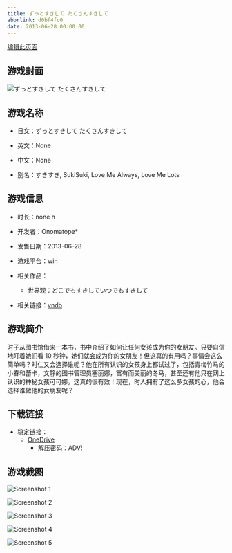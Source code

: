 ```yaml
---
title: ずっとすきして たくさんすきして
abbrlink: d0bf4fc0
date: 2013-06-28 00:00:00
---
```

[编辑此页面](https://github.com/ACG-3/ADV3-source/blob/main/source/_posts/games/%E3%81%9A%E3%81%A3%E3%81%A8%E3%81%99%E3%81%8D%E3%81%97%E3%81%A6%20%E3%81%9F%E3%81%8F%E3%81%95%E3%82%93%E3%81%99%E3%81%8D%E3%81%97%E3%81%A6.md)

## 游戏封面

![ずっとすきして たくさんすきして](https://pan.timero.xyz/d/onedrive/img_lib_001/%E3%81%9A%E3%81%A3%E3%81%A8%E3%81%99%E3%81%8D%E3%81%97%E3%81%A6%20%E3%81%9F%E3%81%8F%E3%81%95%E3%82%93%E3%81%99%E3%81%8D%E3%81%97%E3%81%A6_cover.avif)


## 游戏名称

- 日文：ずっとすきして たくさんすきして
- 英文：None
- 中文：None

- 别名：すきすき, SukiSuki, Love Me Always, Love Me Lots


## 游戏信息

- 时长：none h
- 开发者：Onomatope*
- 发售日期：2013-06-28
- 游戏平台：win
- 相关作品：
   - 世界观：どこでもすきしていつでもすきして

- 相关链接：[vndb](https://vndb.org/v11712)


## 游戏简介

时子从图书馆借来一本书，书中介绍了如何让任何女孩成为你的女朋友。只要自信地盯着她们看 10 秒钟，她们就会成为你的女朋友！但这真的有用吗？事情会这么简单吗？时仁又会选择谁呢？他在所有认识的女孩身上都试过了，包括青梅竹马的小春和蕾卡，文静的图书管理员塞丽娜，富有而美丽的冬马，甚至还有他只在网上认识的神秘女孩可可娜。这真的很有效！现在，时人拥有了这么多女孩的心，他会选择谁做他的女朋友呢？


## 下载链接

- 稳定链接：
    - [OneDrive](https://pan.timero.xyz/onedrive/adv_lib_001/%E3%81%9A%E3%81%A3%E3%81%A8%E3%81%99%E3%81%8D%E3%81%97%E3%81%A6%20%E3%81%9F%E3%81%8F%E3%81%95%E3%82%93%E3%81%99%E3%81%8D%E3%81%97%E3%81%A6)
        - 解压密码：ADV!



## 游戏截图


![Screenshot 1](https://pan.timero.xyz/d/onedrive/img_lib_001/%E3%81%9A%E3%81%A3%E3%81%A8%E3%81%99%E3%81%8D%E3%81%97%E3%81%A6%20%E3%81%9F%E3%81%8F%E3%81%95%E3%82%93%E3%81%99%E3%81%8D%E3%81%97%E3%81%A6_Screenshot_1.avif)

![Screenshot 2](https://pan.timero.xyz/d/onedrive/img_lib_001/%E3%81%9A%E3%81%A3%E3%81%A8%E3%81%99%E3%81%8D%E3%81%97%E3%81%A6%20%E3%81%9F%E3%81%8F%E3%81%95%E3%82%93%E3%81%99%E3%81%8D%E3%81%97%E3%81%A6_Screenshot_2.avif)

![Screenshot 3](https://pan.timero.xyz/d/onedrive/img_lib_001/%E3%81%9A%E3%81%A3%E3%81%A8%E3%81%99%E3%81%8D%E3%81%97%E3%81%A6%20%E3%81%9F%E3%81%8F%E3%81%95%E3%82%93%E3%81%99%E3%81%8D%E3%81%97%E3%81%A6_Screenshot_3.avif)

![Screenshot 4](https://pan.timero.xyz/d/onedrive/img_lib_001/%E3%81%9A%E3%81%A3%E3%81%A8%E3%81%99%E3%81%8D%E3%81%97%E3%81%A6%20%E3%81%9F%E3%81%8F%E3%81%95%E3%82%93%E3%81%99%E3%81%8D%E3%81%97%E3%81%A6_Screenshot_4.avif)

![Screenshot 5](https://pan.timero.xyz/d/onedrive/img_lib_001/%E3%81%9A%E3%81%A3%E3%81%A8%E3%81%99%E3%81%8D%E3%81%97%E3%81%A6%20%E3%81%9F%E3%81%8F%E3%81%95%E3%82%93%E3%81%99%E3%81%8D%E3%81%97%E3%81%A6_Screenshot_5.avif)


